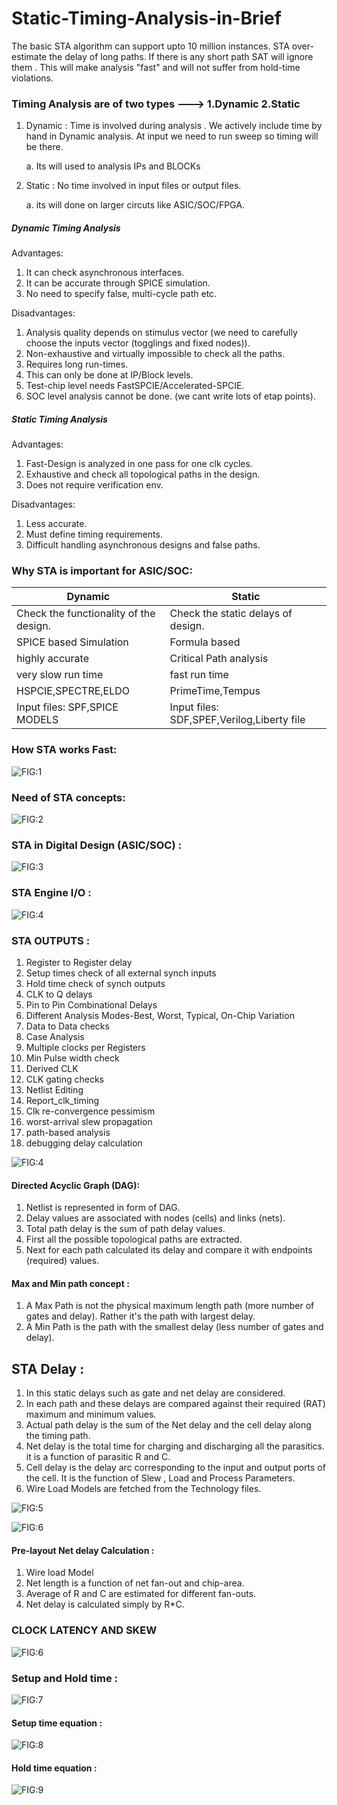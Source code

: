 # Static-Timing-Analysis-in-Brief

The basic STA algorithm can support upto 10 million instances. STA over-estimate the delay of long paths. If there is any short path SAT will ignore them . This will make analysis "fast" and will not suffer from hold-time violations. 



### Timing Analysis are of two types --->  1.Dynamic 2.Static

1. Dynamic : Time is involved during analysis . We actively include time by hand in Dynamic analysis. At input we need to run sweep so timing will be there. 
 
     a. Its will used to analysis IPs and BLOCKs    

2. Static : No time involved in input files or output files.
 
    a. its will done on larger circuts like ASIC/SOC/FPGA.
    
    
##### Dynamic Timing Analysis

Advantages:
 
 1. It can check asynchronous interfaces. 
 2. It can be accurate through SPICE simulation.
 3. No need to specify false, multi-cycle path etc. 

Disadvantages:

 1. Analysis quality depends on stimulus vector (we need to carefully choose the inputs vector (togglings and fixed nodes)).
 2. Non-exhaustive and virtually impossible to check all the paths.
 3. Requires long run-times. 
 4. This can only be done at IP/Block levels.
 5. Test-chip level needs FastSPCIE/Accelerated-SPCIE.
 6. SOC level analysis cannot be done. (we cant write lots of etap points).


##### Static Timing Analysis

Advantages:

 1. Fast-Design is analyzed in one pass for one clk cycles.
 2. Exhaustive and check all topological paths in the design.
 3. Does not require verification env.
 
Disadvantages:

 1. Less accurate.
 2. Must define timing requirements.
 3. Difficult handling asynchronous designs and false paths.


### Why STA is important for ASIC/SOC:

   | Dynamic       | Static        |
   | ------------- | ------------- |
   | Check the functionality of the design.  | Check the static delays of design.  |
   | SPICE based Simulation  | Formula based  |
   | highly accurate  | Critical Path analysis  |
   | very slow run time  | fast run time  |
   | HSPCIE,SPECTRE,ELDO  | PrimeTime,Tempus  |
   | Input files: SPF,SPICE MODELS  | Input files: SDF,SPEF,Verilog,Liberty file |
   
 
 
 
### How STA works Fast: 
 
   
 
![FIG:1](https://github.com/ripudamank2/Static-Timing-Analysis-in-Brief/blob/main/images/sta_work.jpg)



### Need of STA concepts:
   
![FIG:2](https://github.com/ripudamank2/Static-Timing-Analysis-in-Brief/blob/main/images/sta_con.jpg)   


### STA in Digital Design (ASIC/SOC) :

![FIG:3](https://github.com/ripudamank2/Static-Timing-Analysis-in-Brief/blob/main/images/Digital.jpg)


### STA Engine I/O :

![FIG:4](https://github.com/ripudamank2/Static-Timing-Analysis-in-Brief/blob/main/images/sta_engine.jpg)


### STA OUTPUTS :

  1. Register to Register delay
  2. Setup times check of all external synch inputs
  3. Hold time check of synch outputs
  4. CLK to Q delays
  5. Pin to Pin Combinational Delays
  6. Different Analysis Modes-Best, Worst, Typical, On-Chip Variation
  7. Data to Data  checks
  8. Case Analysis
  9. Multiple clocks per Registers
  10. Min Pulse width check
  11. Derived CLK
  12. CLK gating checks
  13. Netlist Editing
  14. Report_clk_timing
  15. Clk re-convergence pessimism
  16. worst-arrival slew propagation
  17. path-based analysis
  18. debugging delay calculation




![FIG:4](https://github.com/ripudamank2/Static-Timing-Analysis-in-Brief/blob/main/images/path_types.jpg)




#### Directed Acyclic Graph (DAG):

   1. Netlist is represented in form of DAG.
   2. Delay values are associated with nodes (cells) and links (nets).
   3. Total path delay is the sum of path delay values.
   4. First all the possible topological paths are extracted.
   5. Next for each path calculated its delay and compare it with endpoints (required) values.
 
 
 #### Max and Min path concept :
 
   1. A Max Path is not the physical maximum length path (more number of gates and delay). Rather it's the path with largest delay.
   2. A Min Path is the path with the smallest delay (less number of gates and delay).
 
 
## STA Delay :

   1. In this static delays such as gate and net delay are considered.
   2. In each path and these delays are compared against their required (RAT) maximum and minimum values.
   3. Actual path delay is the sum of the Net delay and the cell delay along the timing path.
   4. Net delay is the total time for charging and discharging all the parasitics. it is a function of parasitic R and C.
   5. Cell delay is the delay arc corresponding to the input and output ports of the cell. It is the function of Slew , Load and Process Parameters.
   6. Wire Load Models are fetched from the Technology files.


![FIG:5](https://github.com/ripudamank2/Static-Timing-Analysis-in-Brief/blob/main/images/delay.jpg)


![FIG:6](https://github.com/ripudamank2/Static-Timing-Analysis-in-Brief/blob/main/images/delay_cal.jpg)





#### Pre-layout Net delay Calculation :

  1. Wire load Model
  2. Net length is a function of net fan-out and chip-area.
  3. Average of R and C are estimated for different fan-outs.
  4. Net delay is calculated simply by R*C.





 
### CLOCK LATENCY AND SKEW


![FIG:6](https://github.com/ripudamank2/Static-Timing-Analysis-in-Brief/blob/main/images/clock.jpg)



### Setup and Hold time :


![FIG:7](https://github.com/ripudamank2/Static-Timing-Analysis-in-Brief/blob/main/images/setup_hold.jpg)


#### Setup time equation :

![FIG:8](https://github.com/ripudamank2/Static-Timing-Analysis-in-Brief/blob/main/images/setup_equ.jpg)


#### Hold time equation :

![FIG:9](https://github.com/ripudamank2/Static-Timing-Analysis-in-Brief/blob/main/images/hold_equ.jpg)



  








